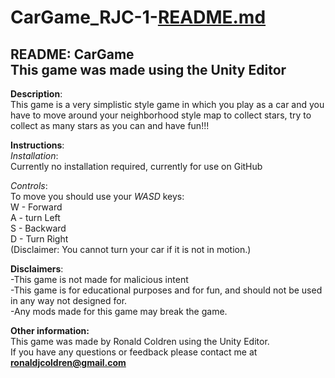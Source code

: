 # CarGame_RJC-1-[README.md](https://github.com/RjColdren/CarGame_RJC-1-/files/12423073/README.md)


<head>
  <meta charset="utf-8">
  <meta name="viewport" content="width=device-width, initial-scale=1.0">
  <title>README</title>
  <link rel="stylesheet" href="https://stackedit.io/style.css" />
</head>

<body class="stackedit">
  <div class="stackedit__html"><h2 id="readme-cargamethis-game-was-made-using-the-unity-editor">README: CarGame<br>
This game was made using the Unity Editor</h2>
<p><strong>Description</strong>:<br>
This game is a very simplistic style game in which you play as a car and you have to move around your neighborhood style map to collect stars, try to collect as many stars as you can and have fun!!!</p>
<p><strong>Instructions</strong>:<br>
<em>Installation</em>:<br>
Currently no installation required, currently for use on GitHub</p>
<p><em>Controls</em>:<br>
To move you should use your <em>WASD</em> keys:<br>
W - Forward<br>
A - turn Left<br>
S - Backward<br>
D - Turn Right<br>
(Disclaimer: You cannot turn your car if it is not in motion.)</p>
<p><strong>Disclaimers</strong>:<br>
-This game is not made for malicious intent<br>
-This game is for educational purposes and for fun, and should not be used in any way not designed for.<br>
-Any mods made for this game may break the game.</p>
<p><strong>Other information:</strong><br>
This game was made by Ronald Coldren using the Unity Editor.<br>
If you have any questions or feedback please contact me at <strong><a href="mailto:ronaldjcoldren@gmail.com">ronaldjcoldren@gmail.com</a></strong></p>
</div>
</body>

</html>


